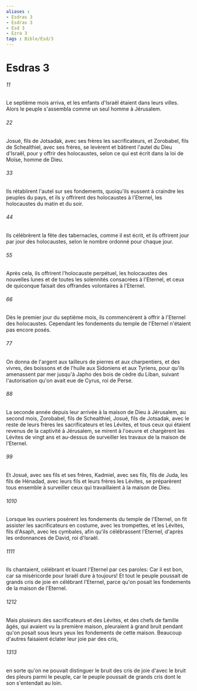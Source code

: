 ```yaml
---
aliases : 
- Esdras 3
- Esdras 3
- Esd 3
- Ezra 3
tags : Bible/Esd/3
---
```


# Esdras 3

###### 11
Le septième mois arriva, et les enfants d'Israël étaient dans leurs villes. Alors le peuple s'assembla comme un seul homme à Jérusalem.
###### 22
Josué, fils de Jotsadak, avec ses frères les sacrificateurs, et Zorobabel, fils de Schealthiel, avec ses frères, se levèrent et bâtirent l'autel du Dieu d'Israël, pour y offrir des holocaustes, selon ce qui est écrit dans la loi de Moïse, homme de Dieu.
###### 33
Ils rétablirent l'autel sur ses fondements, quoiqu'ils eussent à craindre les peuples du pays, et ils y offrirent des holocaustes à l'Eternel, les holocaustes du matin et du soir.
###### 44
Ils célébrèrent la fête des tabernacles, comme il est écrit, et ils offrirent jour par jour des holocaustes, selon le nombre ordonné pour chaque jour.
###### 55
Après cela, ils offrirent l'holocauste perpétuel, les holocaustes des nouvelles lunes et de toutes les solennités consacrées à l'Eternel, et ceux de quiconque faisait des offrandes volontaires à l'Eternel.
###### 66
Dès le premier jour du septième mois, ils commencèrent à offrir à l'Eternel des holocaustes. Cependant les fondements du temple de l'Eternel n'étaient pas encore posés.
###### 77
On donna de l'argent aux tailleurs de pierres et aux charpentiers, et des vivres, des boissons et de l'huile aux Sidoniens et aux Tyriens, pour qu'ils amenassent par mer jusqu'à Japho des bois de cèdre du Liban, suivant l'autorisation qu'on avait eue de Cyrus, roi de Perse.
###### 88
La seconde année depuis leur arrivée à la maison de Dieu à Jérusalem, au second mois, Zorobabel, fils de Schealthiel, Josué, fils de Jotsadak, avec le reste de leurs frères les sacrificateurs et les Lévites, et tous ceux qui étaient revenus de la captivité à Jérusalem, se mirent à l'oeuvre et chargèrent les Lévites de vingt ans et au-dessus de surveiller les travaux de la maison de l'Eternel.
###### 99
Et Josué, avec ses fils et ses frères, Kadmiel, avec ses fils, fils de Juda, les fils de Hénadad, avec leurs fils et leurs frères les Lévites, se préparèrent tous ensemble à surveiller ceux qui travaillaient à la maison de Dieu.
###### 1010
Lorsque les ouvriers posèrent les fondements du temple de l'Eternel, on fit assister les sacrificateurs en costume, avec les trompettes, et les Lévites, fils d'Asaph, avec les cymbales, afin qu'ils célébrassent l'Eternel, d'après les ordonnances de David, roi d'Israël.
###### 1111
Ils chantaient, célébrant et louant l'Eternel par ces paroles: Car il est bon, car sa miséricorde pour Israël dure à toujours! Et tout le peuple poussait de grands cris de joie en célébrant l'Eternel, parce qu'on posait les fondements de la maison de l'Eternel.
###### 1212
Mais plusieurs des sacrificateurs et des Lévites, et des chefs de famille âgés, qui avaient vu la première maison, pleuraient à grand bruit pendant qu'on posait sous leurs yeux les fondements de cette maison. Beaucoup d'autres faisaient éclater leur joie par des cris,
###### 1313
en sorte qu'on ne pouvait distinguer le bruit des cris de joie d'avec le bruit des pleurs parmi le peuple, car le peuple poussait de grands cris dont le son s'entendait au loin.
